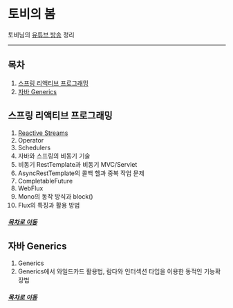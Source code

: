 토비의 봄
=====
토비님의 [유튜브 방송](https://www.youtube.com/channel/UCcqH2RV1-9ebRBhmN_uaSNg/videos) 정리
- - -
## 목차
1. [스프링 리액티브 프로그래밍](#스프링-리액티브-프로그래밍)
2. [자바 Generics](#자바-Generics)


## 스프링 리액티브 프로그래밍
1. [Reactive Streams](https://github.com/nara1030/study-toby_youtube/blob/master/docs/reactive_01.md)
2. Operator
3. Schedulers
4. 자바와 스프링의 비동기 기술
5. 비동기 RestTemplate과 비동기 MVC/Servlet
6. AsyncRestTemplate의 콜백 헬과 중복 작업 문제
7. CompletableFuture
8. WebFlux
9. Mono의 동작 방식과 block()
10. Flux의 특징과 활용 방법

##### [목차로 이동](#목차)

## 자바 Generics
1. Generics
2. Generics에서 와일드카드 활용법, 람다와 인터섹션 타입을 이용한 동적인 기능확장법

##### [목차로 이동](#목차)

